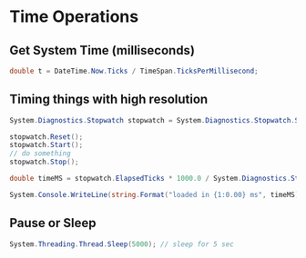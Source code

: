 # Time Operations

## Get System Time (milliseconds)
```C#
double t = DateTime.Now.Ticks / TimeSpan.TicksPerMillisecond;
```

## Timing things with high resolution
```C#
System.Diagnostics.Stopwatch stopwatch = System.Diagnostics.Stopwatch.StartNew();

stopwatch.Reset();
stopwatch.Start();
// do something
stopwatch.Stop();

double timeMS = stopwatch.ElapsedTicks * 1000.0 / System.Diagnostics.Stopwatch.Frequency;

System.Console.WriteLine(string.Format("loaded in {1:0.00} ms", timeMS));
```

## Pause or Sleep
```cs
System.Threading.Thread.Sleep(5000); // sleep for 5 sec
```

